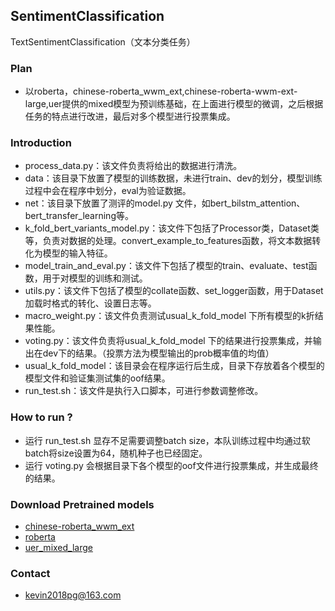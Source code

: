## SentimentClassification
TextSentimentClassification（文本分类任务）
### Plan

* 以roberta，chinese-roberta_wwm_ext,chinese-roberta-wwm-ext-large,uer提供的mixed模型为预训练基础，在上面进行模型的微调，之后根据任务的特点进行改进，最后对多个模型进行投票集成。

### Introduction

* process_data.py：该文件负责将给出的数据进行清洗。
* data：该目录下放置了模型的训练数据，未进行train、dev的划分，模型训练过程中会在程序中划分，eval为验证数据。
* net：该目录下放置了测评的model.py 文件，如bert_bilstm_attention、bert_transfer_learning等。
* k_fold_bert_variants_model.py：该文件下包括了Processor类，Dataset类等，负责对数据的处理。convert_example_to_features函数，将文本数据转化为模型的输入特征。
* model_train_and_eval.py：该文件下包括了模型的train、evaluate、test函数，用于对模型的训练和测试。
* utils.py：该文件下包括了模型的collate函数、set_logger函数，用于Dataset加载时格式的转化、设置日志等。
* macro_weight.py：该文件负责测试usual_k_fold_model 下所有模型的k折结果性能。
* voting.py：该文件负责将usual_k_fold_model 下的结果进行投票集成，并输出在dev下的结果。（投票方法为模型输出的prob概率值的均值）
* usual_k_fold_model：该目录会在程序运行后生成，目录下存放着各个模型的模型文件和验证集测试集的oof结果。
* run_test.sh：该文件是执行入口脚本，可进行参数调整修改。

### How to run ?

* 运行 run_test.sh 显存不足需要调整batch size，本队训练过程中均通过软batch将size设置为64，随机种子也已经固定。
* 运行 voting.py 会根据目录下各个模型的oof文件进行投票集成，并生成最终的结果。

### Download Pretrained models

* [chinese-roberta_wwm_ext](https://huggingface.co/hfl/chinese-roberta-wwm-ext)
* [roberta](https://huggingface.co/models) 
* [uer_mixed_large](https://github.com/dbiir/UER-py) 

### Contact

* kevin2018pg@163.com
